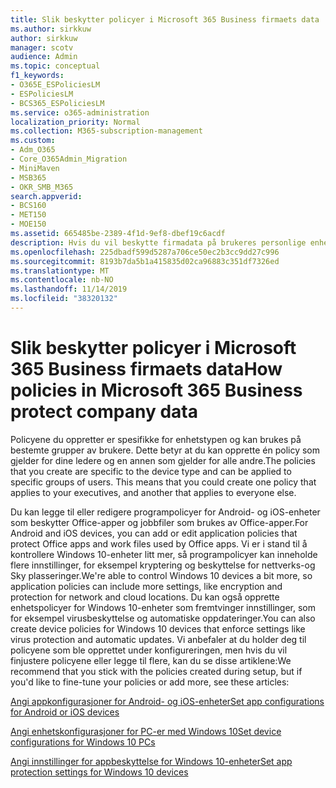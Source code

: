 ```yaml
---
title: Slik beskytter policyer i Microsoft 365 Business firmaets data
ms.author: sirkkuw
author: sirkkuw
manager: scotv
audience: Admin
ms.topic: conceptual
f1_keywords:
- O365E_ESPoliciesLM
- ESPoliciesLM
- BCS365_ESPoliciesLM
ms.service: o365-administration
localization_priority: Normal
ms.collection: M365-subscription-management
ms.custom:
- Adm_O365
- Core_O365Admin_Migration
- MiniMaven
- MSB365
- OKR_SMB_M365
search.appverid:
- BCS160
- MET150
- MOE150
ms.assetid: 665485be-2389-4f1d-9ef8-dbef19c6acdf
description: Hvis du vil beskytte firmadata på brukeres personlige enheter, bruker du policyer som er rettet mot bestemte enheter og sikkerhetsgrupper.
ms.openlocfilehash: 225dbadf599d5287a706ce50ec2b3cc9dd27c996
ms.sourcegitcommit: 8193b7da5b1a415835d02ca96883c351df7326ed
ms.translationtype: MT
ms.contentlocale: nb-NO
ms.lasthandoff: 11/14/2019
ms.locfileid: "38320132"
---
```

# <a name="how-policies-in-microsoft-365-business-protect-company-data"></a><span data-ttu-id="33458-103">Slik beskytter policyer i Microsoft 365 Business firmaets data</span><span class="sxs-lookup"><span data-stu-id="33458-103">How policies in Microsoft 365 Business protect company data</span></span>

<span data-ttu-id="33458-p101">Policyene du oppretter er spesifikke for enhetstypen og kan brukes på bestemte grupper av brukere. Dette betyr at du kan opprette én policy som gjelder for dine ledere og en annen som gjelder for alle andre.</span><span class="sxs-lookup"><span data-stu-id="33458-p101">The policies that you create are specific to the device type and can be applied to specific groups of users. This means that you could create one policy that applies to your executives, and another that applies to everyone else.</span></span>
  
<span data-ttu-id="33458-106">Du kan legge til eller redigere programpolicyer for Android- og iOS-enheter som beskytter Office-apper og jobbfiler som brukes av Office-apper.</span><span class="sxs-lookup"><span data-stu-id="33458-106">For Android and iOS devices, you can add or edit application policies that protect Office apps and work files used by Office apps.</span></span> <span data-ttu-id="33458-107">Vi er i stand til å kontrollere Windows 10-enheter litt mer, så programpolicyer kan inneholde flere innstillinger, for eksempel kryptering og beskyttelse for nettverks-og Sky plasseringer.</span><span class="sxs-lookup"><span data-stu-id="33458-107">We're able to control Windows 10 devices a bit more, so application policies can include more settings, like encryption and protection for network and cloud locations.</span></span> <span data-ttu-id="33458-108">Du kan også opprette enhetspolicyer for Windows 10-enheter som fremtvinger innstillinger, som for eksempel virusbeskyttelse og automatiske oppdateringer.</span><span class="sxs-lookup"><span data-stu-id="33458-108">You can also create device policies for Windows 10 devices that enforce settings like virus protection and automatic updates.</span></span> <span data-ttu-id="33458-109">Vi anbefaler at du holder deg til policyene som ble opprettet under konfigureringen, men hvis du vil finjustere policyene eller legge til flere, kan du se disse artiklene:</span><span class="sxs-lookup"><span data-stu-id="33458-109">We recommend that you stick with the policies created during setup, but if you'd like to fine-tune your policies or add more, see these articles:</span></span>
  
[<span data-ttu-id="33458-110">Angi appkonfigurasjoner for Android- og iOS-enheter</span><span class="sxs-lookup"><span data-stu-id="33458-110">Set app configurations for Android or iOS devices</span></span>](app-protection-settings-for-android-and-ios.md)
  
[<span data-ttu-id="33458-111">Angi enhetskonfigurasjoner for PC-er med Windows 10</span><span class="sxs-lookup"><span data-stu-id="33458-111">Set device configurations for Windows 10 PCs</span></span>](protection-settings-for-windows-10-pcs.md)
  
[<span data-ttu-id="33458-112">Angi innstillinger for appbeskyttelse for Windows 10-enheter</span><span class="sxs-lookup"><span data-stu-id="33458-112">Set app protection settings for Windows 10 devices</span></span>](protection-settings-for-windows-10-devices.md)
  

